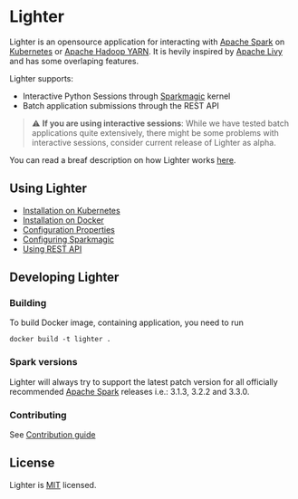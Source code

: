 # Lighter

Lighter is an opensource application for interacting with [Apache Spark](https://spark.apache.org/) on [Kubernetes](https://kubernetes.io/) or [Apache Hadoop YARN](https://hadoop.apache.org/docs/current/hadoop-yarn/hadoop-yarn-site/YARN.html). It is hevily inspired by [Apache Livy](https://livy.incubator.apache.org/) and has some overlaping features.

Lighter supports:
- Interactive Python Sessions through [Sparkmagic](https://github.com/jupyter-incubator/sparkmagic) kernel
- Batch application submissions through the REST API

> :warning: **If you are using interactive sessions**: While we have tested batch applications quite extensively, there might be some problems with interactive sessions, consider current release of Lighter as alpha.

You can read a breaf description on how Lighter works [here](./docs/architecture.md).

## Using Lighter
- [Installation on Kubernetes](./docs/kubernetes.md)
- [Installation on Docker](./docs/docker.md)
- [Configuration Properties](./docs/configuration.md)
- [Configuring Sparkmagic](./docs/sparkmagic.md)
- [Using REST API](./docs/rest.md)

## Developing Lighter

### Building

To build Docker image, containing application, you need to run

```
docker build -t lighter .
```

### Spark versions

Lighter will always try to support the latest patch version for all officially recommended [Apache Spark](https://spark.apache.org/) releases i.e.: 3.1.3, 3.2.2 and 3.3.0.

### Contributing

See [Contribution guide](./docs/CONTRIBUTING.md)

## License

Lighter is [MIT](./LICENSE.txt) licensed.
